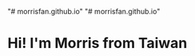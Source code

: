 "# morrisfan.github.io" 
"# morrisfan.github.io" 
<!DOCTYPE html>
<html>
  <head>
    <meta charset="utf-8">
    <title>hello, it's me Morris，GitHub</title>
  </head>
  <body>
    <h1>Hi! I'm Morris from Taiwan</h1>
  </body>
</html>
